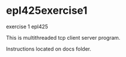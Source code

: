 # epl425exercise1

exercise 1 epl425

This is multithreaded tcp client server program.

Instructions located on docs folder.
